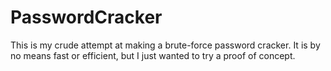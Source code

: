 # PasswordCracker

This is my crude attempt at making a brute-force password cracker. It is by no means fast or efficient, but I just wanted to try a proof of concept.
